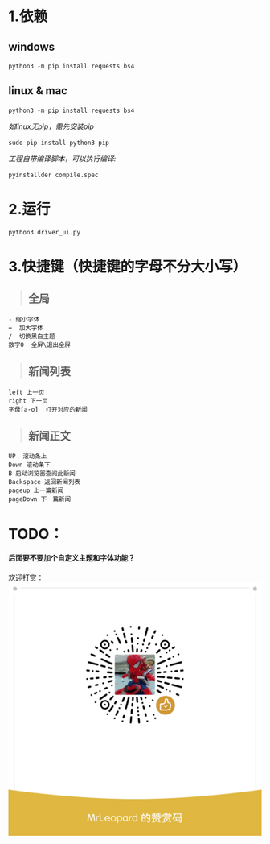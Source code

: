 
# 1.依赖  
## windows  

```
python3 -m pip install requests bs4
```


## linux & mac  

```
python3 -m pip install requests bs4  
```

*如linux无pip，需先安装pip*

```
sudo pip install python3-pip
```

*工程自带编译脚本，可以执行编译:*
```
pyinstallder compile.spec
```


# 2.运行  

```
python3 driver_ui.py
```


# 3.快捷键（快捷键的字母不分大小写）    
>## 全局  
	- 缩小字体  
	=  加大字体  
	/  切换黑白主题    
	数字0  全屏\退出全屏  

>## 新闻列表  
	left 上一页  
	right 下一页  
	字母[a-o]  打开对应的新闻  

>## 新闻正文
	UP  滚动条上
	Down 滚动条下
	B 启动浏览器查阅此新闻
	Backspace 返回新闻列表
	pageup 上一篇新闻
	pageDown 下一篇新闻


# TODO：

#### 后面要不要加个自定义主题和字体功能？

欢迎打赏：
![微信](mm.png)